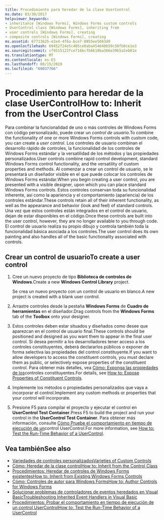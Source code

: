 ```yaml
---
title: Procedimiento para heredar de la clase UserControl
ms.date: 03/30/2017
helpviewer_keywords:
- inheritance [Windows Forms], Windows Forms custom controls
- UserControl class [Windows Forms], inheriting from
- user controls [Windows Forms], creating
- composite controls [Windows Forms], creating
ms.assetid: 67713625-e2e4-4f6a-bce7-0855ee5043d9
ms.openlocfilehash: 69452f24e5c485ce0aba454648b59c50fb0ce1e3
ms.sourcegitcommit: cf9515122fce716bcfb6618ba366e39b5a2eb81e
ms.translationtype: MT
ms.contentlocale: es-ES
ms.lasthandoff: 08/15/2019
ms.locfileid: "69037766"
---
```

# <a name="how-to-inherit-from-the-usercontrol-class"></a><span data-ttu-id="bc50d-102">Procedimiento para heredar de la clase UserControl</span><span class="sxs-lookup"><span data-stu-id="bc50d-102">How to: Inherit from the UserControl Class</span></span>
<span data-ttu-id="bc50d-103">Para combinar la funcionalidad de uno o más controles de Windows Forms con código personalizado, puede crear un *control de usuario*.</span><span class="sxs-lookup"><span data-stu-id="bc50d-103">To combine the functionality of one or more Windows Forms controls with custom code, you can create a *user control*.</span></span> <span data-ttu-id="bc50d-104">Los controles de usuario combinan el desarrollo rápido de controles, la funcionalidad de los controles de Windows Forms estándar y la versatilidad de los métodos y las propiedades personalizados.</span><span class="sxs-lookup"><span data-stu-id="bc50d-104">User controls combine rapid control development, standard Windows Forms control functionality, and the versatility of custom properties and methods.</span></span> <span data-ttu-id="bc50d-105">Al comenzar a crear un control de usuario, se le presentará un diseñador visible en el que puede colocar los controles de Windows Forms estándar.</span><span class="sxs-lookup"><span data-stu-id="bc50d-105">When you begin creating a user control, you are presented with a visible designer, upon which you can place standard Windows Forms controls.</span></span> <span data-ttu-id="bc50d-106">Estos controles conservan toda su funcionalidad inherente, así como la apariencia y el comportamiento (apariencia) de los controles estándar.</span><span class="sxs-lookup"><span data-stu-id="bc50d-106">These controls retain all of their inherent functionality, as well as the appearance and behavior (look and feel) of standard controls.</span></span> <span data-ttu-id="bc50d-107">Una vez que estos controles están integrados en el control de usuario, dejan de estar disponibles en el código.</span><span class="sxs-lookup"><span data-stu-id="bc50d-107">Once these controls are built into the user control, however, they are no longer available to you through code.</span></span> <span data-ttu-id="bc50d-108">El control de usuario realiza su propio dibujo y controla también toda la funcionalidad básica asociada a los controles.</span><span class="sxs-lookup"><span data-stu-id="bc50d-108">The user control does its own painting and also handles all of the basic functionality associated with controls.</span></span>

## <a name="to-create-a-user-control"></a><span data-ttu-id="bc50d-109">Crear un control de usuario</span><span class="sxs-lookup"><span data-stu-id="bc50d-109">To create a user control</span></span>

1. <span data-ttu-id="bc50d-110">Cree un nuevo proyecto de tipo **Biblioteca de controles de Windows**.</span><span class="sxs-lookup"><span data-stu-id="bc50d-110">Create a new **Windows Control Library** project.</span></span>

     <span data-ttu-id="bc50d-111">Se crea un nuevo proyecto con un control de usuario en blanco.</span><span class="sxs-lookup"><span data-stu-id="bc50d-111">A new project is created with a blank user control.</span></span>

2. <span data-ttu-id="bc50d-112">Arrastre controles desde la pestaña **Windows Forms** de **Cuadro de herramientas** en el diseñador.</span><span class="sxs-lookup"><span data-stu-id="bc50d-112">Drag controls from the **Windows Forms** tab of the **Toolbox** onto your designer.</span></span>

3. <span data-ttu-id="bc50d-113">Estos controles deben estar situados y diseñados como desee que aparezcan en el control de usuario final.</span><span class="sxs-lookup"><span data-stu-id="bc50d-113">These controls should be positioned and designed as you want them to appear in the final user control.</span></span> <span data-ttu-id="bc50d-114">Si desea permitir a los desarrolladores tener acceso a los controles constituyentes, deberá declararlos públicos o exponer de forma selectiva las propiedades del control constituyente.</span><span class="sxs-lookup"><span data-stu-id="bc50d-114">If you want to allow developers to access the constituent controls, you must declare them as public, or selectively expose properties of the constituent control.</span></span> <span data-ttu-id="bc50d-115">Para obtener más detalles, vea [Cómo: Exponga las propiedades de los](how-to-expose-properties-of-constituent-controls.md)controles constituyentes.</span><span class="sxs-lookup"><span data-stu-id="bc50d-115">For details, see [How to: Expose Properties of Constituent Controls](how-to-expose-properties-of-constituent-controls.md).</span></span>

4. <span data-ttu-id="bc50d-116">Implemente los métodos o propiedades personalizados que vaya a incorporar el control.</span><span class="sxs-lookup"><span data-stu-id="bc50d-116">Implement any custom methods or properties that your control will incorporate.</span></span>

5. <span data-ttu-id="bc50d-117">Presione F5 para compilar el proyecto y ejecutar el control en **UserControl Test Container**.</span><span class="sxs-lookup"><span data-stu-id="bc50d-117">Press F5 to build the project and run your control in the **UserControl Test Container**.</span></span> <span data-ttu-id="bc50d-118">Para obtener más información, consulte [Cómo Pruebe el comportamiento en tiempo de ejecución de un](how-to-test-the-run-time-behavior-of-a-usercontrol.md)control UserControl.</span><span class="sxs-lookup"><span data-stu-id="bc50d-118">For more information, see [How to: Test the Run-Time Behavior of a UserControl](how-to-test-the-run-time-behavior-of-a-usercontrol.md).</span></span>

## <a name="see-also"></a><span data-ttu-id="bc50d-119">Vea también</span><span class="sxs-lookup"><span data-stu-id="bc50d-119">See also</span></span>

- [<span data-ttu-id="bc50d-120">Variedades de controles personalizados</span><span class="sxs-lookup"><span data-stu-id="bc50d-120">Varieties of Custom Controls</span></span>](varieties-of-custom-controls.md)
- [<span data-ttu-id="bc50d-121">Cómo: Heredar de la clase control</span><span class="sxs-lookup"><span data-stu-id="bc50d-121">How to: Inherit from the Control Class</span></span>](how-to-inherit-from-the-control-class.md)
- [<span data-ttu-id="bc50d-122">Procedimientos: Heredar de controles de Windows Forms existentes</span><span class="sxs-lookup"><span data-stu-id="bc50d-122">How to: Inherit from Existing Windows Forms Controls</span></span>](how-to-inherit-from-existing-windows-forms-controls.md)
- [<span data-ttu-id="bc50d-123">Cómo: Controles de autor para Windows Forms</span><span class="sxs-lookup"><span data-stu-id="bc50d-123">How to: Author Controls for Windows Forms</span></span>](how-to-author-controls-for-windows-forms.md)
- [<span data-ttu-id="bc50d-124">Solucionar problemas de controladores de eventos heredados en Visual Basic</span><span class="sxs-lookup"><span data-stu-id="bc50d-124">Troubleshooting Inherited Event Handlers in Visual Basic</span></span>](~/docs/visual-basic/programming-guide/language-features/events/troubleshooting-inherited-event-handlers.md)
- [<span data-ttu-id="bc50d-125">Procedimientos: Probar el comportamiento en tiempo de ejecución de un control UserControl</span><span class="sxs-lookup"><span data-stu-id="bc50d-125">How to: Test the Run-Time Behavior of a UserControl</span></span>](how-to-test-the-run-time-behavior-of-a-usercontrol.md)
